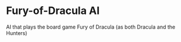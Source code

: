 # Fury-of-Dracula AI
AI that plays the board game Fury of Dracula (as both Dracula and the Hunters)


